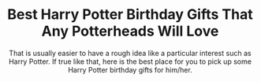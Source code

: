 ---
layout: post
title: Best Harry Potter Birthday Gifts That Any Potterheads Will Love
subtitle: That is usually easier to have a rough idea like a particular interest such as Harry Potter. If true like that, here is the best place for you to pick up some Harry Potter birthday gifts for him/her.
header-img: "img/post/2023/09/copied/medium_Harry_potter_birthday_gifts_9e7b3f6fbc.jpg"
header-style: text
permalink: "/harry-potter-birthday-gifts/"
catalog: true
tags:
  - Recipients 
  - Men
--- 
